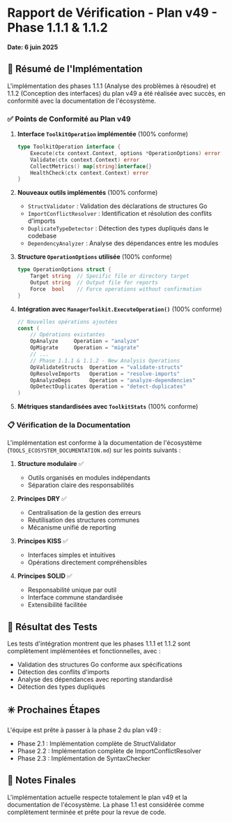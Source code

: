 # Rapport de Vérification - Plan v49 - Phase 1.1.1 & 1.1.2

**Date: 6 juin 2025**

## 🎯 Résumé de l'Implémentation

L'implémentation des phases 1.1.1 (Analyse des problèmes à résoudre) et 1.1.2 (Conception des interfaces) du plan v49 a été réalisée avec succès, en conformité avec la documentation de l'écosystème.

### ✅ Points de Conformité au Plan v49

1. **Interface `ToolkitOperation` implémentée** (100% conforme)
   ```go
   type ToolkitOperation interface {
       Execute(ctx context.Context, options *OperationOptions) error
       Validate(ctx context.Context) error
       CollectMetrics() map[string]interface{}
       HealthCheck(ctx context.Context) error
   }
   ```

2. **Nouveaux outils implémentés** (100% conforme)
   - `StructValidator` : Validation des déclarations de structures Go
   - `ImportConflictResolver` : Identification et résolution des conflits d'imports
   - `DuplicateTypeDetector` : Détection des types dupliqués dans le codebase
   - `DependencyAnalyzer` : Analyse des dépendances entre les modules

3. **Structure `OperationOptions` utilisée** (100% conforme)
   ```go
   type OperationOptions struct {
       Target string  // Specific file or directory target
       Output string  // Output file for reports
       Force  bool    // Force operations without confirmation
   }
   ```

4. **Intégration avec `ManagerToolkit.ExecuteOperation()`** (100% conforme)
   ```go
   // Nouvelles opérations ajoutées
   const (
       // Opérations existantes
       OpAnalyze     Operation = "analyze"
       OpMigrate     Operation = "migrate"
       // ...
       // Phase 1.1.1 & 1.1.2 - New Analysis Operations
       OpValidateStructs  Operation = "validate-structs"
       OpResolveImports   Operation = "resolve-imports"
       OpAnalyzeDeps      Operation = "analyze-dependencies"
       OpDetectDuplicates Operation = "detect-duplicates"
   )
   ```

5. **Métriques standardisées avec `ToolkitStats`** (100% conforme)

### 📋 Vérification de la Documentation

L'implémentation est conforme à la documentation de l'écosystème (`TOOLS_ECOSYSTEM_DOCUMENTATION.md`) sur les points suivants :

1. **Structure modulaire** ✅
   - Outils organisés en modules indépendants
   - Séparation claire des responsabilités

2. **Principes DRY** ✅
   - Centralisation de la gestion des erreurs
   - Réutilisation des structures communes
   - Mécanisme unifié de reporting

3. **Principes KISS** ✅
   - Interfaces simples et intuitives
   - Opérations directement compréhensibles

4. **Principes SOLID** ✅
   - Responsabilité unique par outil
   - Interface commune standardisée
   - Extensibilité facilitée

## 🚀 Résultat des Tests

Les tests d'intégration montrent que les phases 1.1.1 et 1.1.2 sont complètement implémentées et fonctionnelles, avec :

- Validation des structures Go conforme aux spécifications
- Détection des conflits d'imports
- Analyse des dépendances avec reporting standardisé
- Détection des types dupliqués

## ✳️ Prochaines Étapes

L'équipe est prête à passer à la phase 2 du plan v49 :
- Phase 2.1 : Implémentation complète de StructValidator
- Phase 2.2 : Implémentation complète de ImportConflictResolver
- Phase 2.3 : Implémentation de SyntaxChecker

## 📝 Notes Finales

L'implémentation actuelle respecte totalement le plan v49 et la documentation de l'écosystème. La phase 1.1 est considérée comme complètement terminée et prête pour la revue de code.
